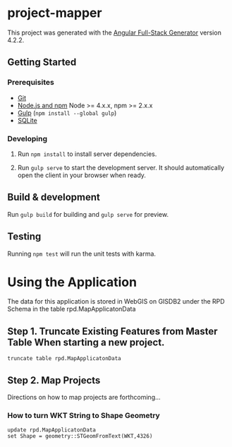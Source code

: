 # project-mapper

This project was generated with the [Angular Full-Stack Generator](https://github.com/DaftMonk/generator-angular-fullstack) version 4.2.2.

## Getting Started

### Prerequisites

- [Git](https://git-scm.com/)
- [Node.js and npm](nodejs.org) Node >= 4.x.x, npm >= 2.x.x
- [Gulp](http://gulpjs.com/) (`npm install --global gulp`)
- [SQLite](https://www.sqlite.org/quickstart.html)

### Developing

1. Run `npm install` to install server dependencies.

2. Run `gulp serve` to start the development server. It should automatically open the client in your browser when ready.

## Build & development

Run `gulp build` for building and `gulp serve` for preview.

## Testing

Running `npm test` will run the unit tests with karma.

# Using the Application
The data for this application is stored in WebGIS on GISDB2 under the RPD Schema in the table rpd.MapApplicatonData

## Step 1. Truncate Existing Features from Master Table When starting a new project.

```
truncate table rpd.MapApplicatonData
```
## Step 2. Map Projects
Directions on how to map projects are forthcoming...

### How to turn WKT String to Shape Geometry

```
update rpd.MapApplicatonData
set Shape = geometry::STGeomFromText(WKT,4326)
```

